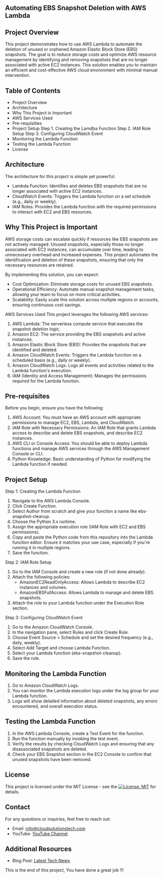 ## Automating EBS Snapshot Deletion with AWS Lambda

## Project Overview
This project demonstrates how to use AWS Lambda to automate the deletion of unused or orphaned Amazon Elastic Block Store (EBS) snapshots. The goal is to reduce storage costs and optimize AWS resource management by identifying and removing snapshots that are no longer associated with active EC2 instances. This solution enables you to maintain an efficient and cost-effective AWS cloud environment with minimal manual intervention.

## Table of Contents
- Project Overview
- Architecture
- Why This Project is Important
- AWS Services Used
- Pre-requisities
- Project Setup
Step 1. Creating the Lamdba Function
Step 2. IAM Role Setup
Step 3. Configuring CloudWatch Event
- Monitoring the Lambda Function
- Testing the Lambda Function
- License

## Architecture
The architecture for this project is simple yet powerful:
- Lambda Function: Identifies and deletes EBS snapshots that are no longer associated with active EC2 instances.
- CloudWatch Events: Triggers the Lambda function on a set schedule (e.g., daily or weekly).
- IAM Roles: Provides the Lambda function with the required permissions to interact with EC2 and EBS resources.

## Why This Project is Important
AWS storage costs can escalate quickly if resources like EBS snapshots are not actively managed. Unused snapshots, especially those no longer associated with EC2 instances, can accumulate over time, leading to unnecessary overhead and increased expenses. This project automates the identification and deletion of these snapshots, ensuring that only the necessary resources are retained.

By implementing this solution, you can expect:

- Cost Optimization: Eliminate storage costs for unused EBS snapshots.
- Operational Efficiency: Automate manual snapshot management tasks, allowing your team to focus on more critical activities.
- Scalability: Easily scale this solution across multiple regions or accounts, ensuring continuous cost savings.

AWS Services Used
This project leverages the following AWS services:

01. AWS Lambda: The serverless compute service that executes the snapshot deletion logic.
02. Amazon EC2: The service providing the EBS snapshots and active instances.
03. Amazon Elastic Block Store (EBS): Provides the snapshots that are identified and deleted.
04. Amazon CloudWatch Events: Triggers the Lambda function on a scheduled basis (e.g., daily or weekly).
05. Amazon CloudWatch Logs: Logs all events and activities related to the Lambda function's execution.
06. IAM (Identity and Access Management): Manages the permissions required for the Lambda function.

## Pre-requisites
Before you begin, ensure you have the following:

01. AWS Account: You must have an AWS account with appropriate permissions to manage EC2, EBS, Lambda, and CloudWatch.
02. IAM Role with Necessary Permissions: An IAM Role that grants Lambda access to describe and delete EBS snapshots, and describe EC2 instances.
03. AWS CLI or Console Access: You should be able to deploy Lambda functions and manage AWS services through the AWS Management Console or CLI.
04. Python Knowledge: Basic understanding of Python for modifying the Lambda function if needed.

## Project Setup
Step 1: Creating the Lambda Function
1. Navigate to the AWS Lambda Console.
2. Click Create Function.
3. Select Author from scratch and give your function a name like ebs-snapshot-cleanup.
4. Choose the Python 3.x runtime.
5. Assign the appropriate execution role (IAM Role with EC2 and EBS permissions).
6. Copy and paste the Python code from this repository into the Lambda function editor. Ensure it matches your use case, especially if you're running it in multiple regions.
7. Save the function.

Step 2: IAM Role Setup
1. Go to the IAM Console and create a new role (if not done already).
2. Attach the following policies:
     - AmazonEC2ReadOnlyAccess: Allows Lambda to describe EC2 instances and volumes.
     - AmazonEBSFullAccess: Allows Lambda to manage and delete EBS snapshots.
3. Attach the role to your Lambda function under the Execution Role section.

Step 3: Configuring CloudWatch Event
1. Go to the Amazon CloudWatch Console.
2. In the navigation pane, select Rules and click Create Rule.
3. Choose Event Source > Schedule and set the desired frequency (e.g., daily, weekly).
4. Select Add Target and choose Lambda Function.
5. Select your Lambda function (ebs-snapshot-cleanup).
6. Save the rule.

## Monitoring the Lambda Function
1. Go to Amazon CloudWatch Logs.
2. You can monitor the Lambda execution logs under the log group for your Lambda function.
3. Logs will show detailed information about deleted snapshots, any errors encountered, and overall execution status.

## Testing the Lambda Function
1. In the AWS Lambda Console, create a Test Event for the function.
2. Run the function manually by invoking the test event.
3. Verify the results by checking CloudWatch Logs and ensuring that any disassociated snapshots are deleted.
4. Check your EBS Snapshot section in the EC2 Console to confirm that unused snapshots have been removed.

## License
This project is licensed under the MIT License - see the [![License: MIT](https://img.shields.io/badge/License-MIT-yellow.svg)](https://opensource.org/licenses/MIT) for details.

## Contact
For any questions or inquiries, feel free to reach out:
- Email: info@cloudsolutionstech.com
- YouTube: [YouTube Channel](http://www.youtube.com/@cloudsolutionsIT)

## Additional Resources
- Blog Post: [Latest Tech News](https://cloudsolutionstech.com/news/)


This is the end of this project, You have done a great job !!!


